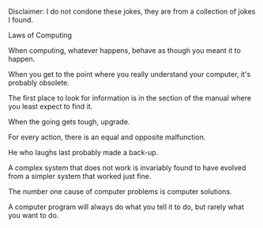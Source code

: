 Disclaimer: I do not condone these jokes, they are from a collection of jokes I found.

Laws of Computing

When computing, whatever happens, behave as though you meant it to happen.

When you get to the point where you really understand your computer, it's probably obsolete.

The first place to look for information is in the section of the manual where you least expect to find it.

When the going gets tough, upgrade.

For every action, there is an equal and opposite malfunction.

He who laughs last probably made a back-up.

A complex system that does not work is invariably found to have evolved from a simpler system that worked just fine.

The number one cause of computer problems is computer solutions.

A computer program will always do what you tell it to do, but rarely what you want to do.

